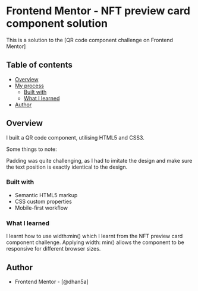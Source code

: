 # Frontend Mentor - NFT preview card component solution

This is a solution to the [QR code component challenge on Frontend Mentor] 

## Table of contents

- [Overview](#overview)
- [My process](#my-process)
  - [Built with](#built-with)
  - [What I learned](#what-i-learned)
- [Author](#author)

## Overview

I built a QR code component, utilising HTML5 and CSS3. 

Some things to note:

Padding was quite challenging, as I had to imitate the design and make sure the text position is exactly identical to the design.

### Built with

- Semantic HTML5 markup
- CSS custom properties
- Mobile-first workflow


### What I learned

I learnt how to use width:min() which I learnt from the NFT preview card component challenge. Applying width: min() allows the component to be responsive for different browser sizes.

## Author

- Frontend Mentor - [@dhan5a]
